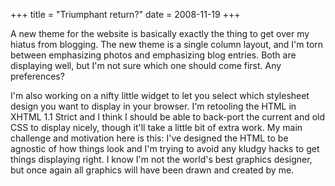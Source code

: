 +++
title = "Triumphant return?"
date = 2008-11-19
+++

A new theme for the website is basically exactly the thing to get over my hiatus from blogging. The new theme is a single column layout, and I'm torn between emphasizing photos and emphasizing blog entries. Both are displaying well, but I'm not sure which one should come first. Any preferences?

I'm also working on a nifty little widget to let you select which stylesheet design you want to display in your browser. I'm retooling the HTML in XHTML 1.1 Strict and I think I should be able to back-port the current and old CSS to display nicely, though it'll take a little bit of extra work. My main challenge and motivation here is this: I've designed the HTML to be agnostic of how things look and I'm trying to avoid any kludgy hacks to get things displaying right. I know I'm not the world's best graphics designer, but once again all graphics will have been drawn and created by me.
